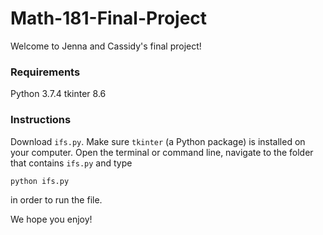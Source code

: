 # Math-181-Final-Project

Welcome to Jenna and Cassidy's final project! 


### Requirements 
Python 3.7.4
tkinter 8.6

### Instructions
Download `ifs.py`. Make sure `tkinter` (a Python package) is installed on your computer. Open the terminal or command line, navigate to the folder that contains `ifs.py` and type 
```
python ifs.py
``` 
in order to run the file.  

We hope you enjoy! 
